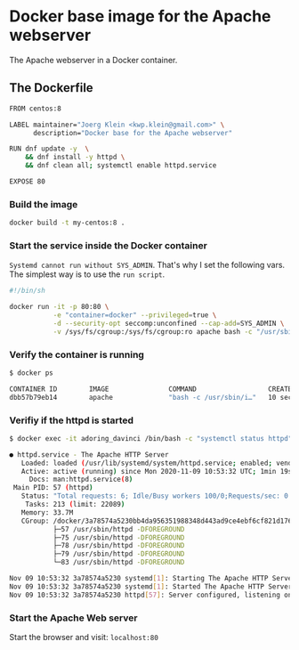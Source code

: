 # Docker base image for the Apache webserver

The Apache webserver in a Docker container.

## The Dockerfile

```sh
FROM centos:8

LABEL maintainer="Joerg Klein <kwp.klein@gmail.com>" \
      description="Docker base for the Apache webserver"

RUN dnf update -y  \
    && dnf install -y httpd \
    && dnf clean all; systemctl enable httpd.service

EXPOSE 80
```

### Build the image

```sh
docker build -t my-centos:8 .
```

### Start the service inside the Docker container

`Systemd cannot run without SYS_ADMIN`. That's why I set the following vars. The
simplest way is to use the `run script`.

```sh
#!/bin/sh

docker run -it -p 80:80 \
           -e "container=docker" --privileged=true \
           -d --security-opt seccomp:unconfined --cap-add=SYS_ADMIN \
           -v /sys/fs/cgroup:/sys/fs/cgroup:ro apache bash -c "/usr/sbin/init"
```

### Verify the container is running

```sh
$ docker ps

CONTAINER ID        IMAGE               COMMAND                  CREATED             STATUS              PORTS                NAMES
dbb57b79eb14        apache              "bash -c /usr/sbin/i…"   10 seconds ago      Up 8 seconds        0.0.0.0:80->80/tcp   adoring_davinci
```

### Verifiy if the httpd is started

```sh
$ docker exec -it adoring_davinci /bin/bash -c "systemctl status httpd"

● httpd.service - The Apache HTTP Server
   Loaded: loaded (/usr/lib/systemd/system/httpd.service; enabled; vendor preset: disabled)
   Active: active (running) since Mon 2020-11-09 10:53:32 UTC; 1min 19s ago
     Docs: man:httpd.service(8)
 Main PID: 57 (httpd)
   Status: "Total requests: 6; Idle/Busy workers 100/0;Requests/sec: 0.0759; Bytes served/sec: 4.0KB/sec"
    Tasks: 213 (limit: 22089)
   Memory: 33.7M
   CGroup: /docker/3a78574a5230bb4da956351988348d443ad9ce4ebf6cf821d176c785f7348b55/system.slice/httpd.service
           ├─57 /usr/sbin/httpd -DFOREGROUND
           ├─75 /usr/sbin/httpd -DFOREGROUND
           ├─78 /usr/sbin/httpd -DFOREGROUND
           ├─79 /usr/sbin/httpd -DFOREGROUND
           └─83 /usr/sbin/httpd -DFOREGROUND

Nov 09 10:53:32 3a78574a5230 systemd[1]: Starting The Apache HTTP Server...
Nov 09 10:53:32 3a78574a5230 systemd[1]: Started The Apache HTTP Server.
Nov 09 10:53:32 3a78574a5230 httpd[57]: Server configured, listening on: port 80
```

### Start the Apache Web server

Start the browser and visit: `localhost:80`

